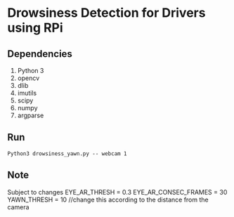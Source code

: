 # Drowsiness Detection for Drivers using RPi

## Dependencies

1. Python 3
2. opencv
3. dlib	
4. imutils 
5. scipy
6. numpy
7. argparse

## Run 

```
Python3 drowsiness_yawn.py -- webcam 1		
```

## Note

Subject to changes
EYE_AR_THRESH = 0.3
EYE_AR_CONSEC_FRAMES = 30
YAWN_THRESH = 10	//change this according to the distance from the camera


